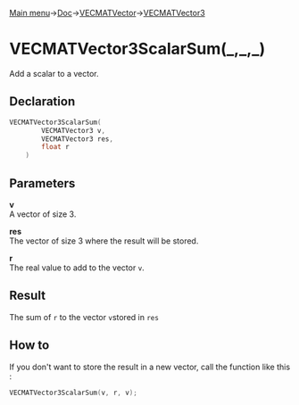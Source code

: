 [Main menu](../../../../Readme.md)->[Doc](../../../VECMATKit.md)->[VECMATVector](../../VECMATVector.md)->[VECMATVector3](../../VECMATVector3.md)

# VECMATVector3ScalarSum(\_,\_,\_)
Add a scalar to a vector.

## **Declaration**
```C
VECMATVector3ScalarSum(
        VECMATVector3 v,
        VECMATVector3 res,
        float r
    )
```


## **Parameters**
**v**\
A vector of size 3.

**res**\
The vector of size 3 where the result will be stored.

**r**\
The real value to add to the vector `v`.

## **Result**
The sum of `r` to the vector `v`stored in `res`

## **How to**
If you don't want to store the result in a new vector, call the function like this :
```C
VECMATVector3ScalarSum(v, r, v);
```
